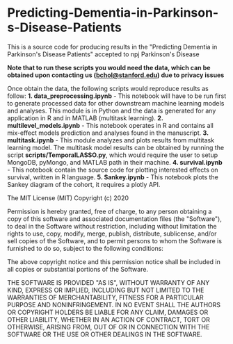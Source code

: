 # Predicting-Dementia-in-Parkinson-s-Disease-Patients
This is a source code for producing results in the "Predicting Dementia in Parkinson's Disease Patients" accepted to npj Parkinson's Disease

**Note that to run these scripts you would need the data, which can be obtained upon contacting us (bchol@stanford.edu) due to privacy issues**

Once obtain the data, the following scripts would reproduce results as follow:
**1. data_preprocessing.ipynb** - This notebook will have to be run first to generate processed data for other downstream machine learning models and analyses. This module is in Python and the data is generated for any application in R and in MATLAB (multitask learning).
**2. multilevel_models.ipynb** - This notebook operates in R and contains all mix-effect models prediction and analyses found in the manuscript.
**3. multitask.ipynb** - This module analyzes and plots results from multitask learning model. The multitask model results can be obtained by running the script **scripts/TemporalLASSO.py**, which would require the user to setup MongoDB, pyMongo, and MATLAB path in their machine.
**4. survival.ipynb** - This notebook contain the source code for plotting interested effects on survival, written in R language.
**5. Sankey.ipynb** - This notebook plots the Sankey diagram of the cohort, it requires a plotly API.



The MIT License (MIT)
Copyright (c) 2020

Permission is hereby granted, free of charge, to any person obtaining a copy of this software and associated documentation files (the "Software"), to deal in the Software without restriction, including without limitation the rights to use, copy, modify, merge, publish, distribute, sublicense, and/or sell copies of the Software, and to permit persons to whom the Software is furnished to do so, subject to the following conditions:

The above copyright notice and this permission notice shall be included in all copies or substantial portions of the Software.

THE SOFTWARE IS PROVIDED "AS IS", WITHOUT WARRANTY OF ANY KIND, EXPRESS OR IMPLIED, INCLUDING BUT NOT LIMITED TO THE WARRANTIES OF MERCHANTABILITY, FITNESS FOR A PARTICULAR PURPOSE AND NONINFRINGEMENT. IN NO EVENT SHALL THE AUTHORS OR COPYRIGHT HOLDERS BE LIABLE FOR ANY CLAIM, DAMAGES OR OTHER LIABILITY, WHETHER IN AN ACTION OF CONTRACT, TORT OR OTHERWISE, ARISING FROM, OUT OF OR IN CONNECTION WITH THE SOFTWARE OR THE USE OR OTHER DEALINGS IN THE SOFTWARE.
